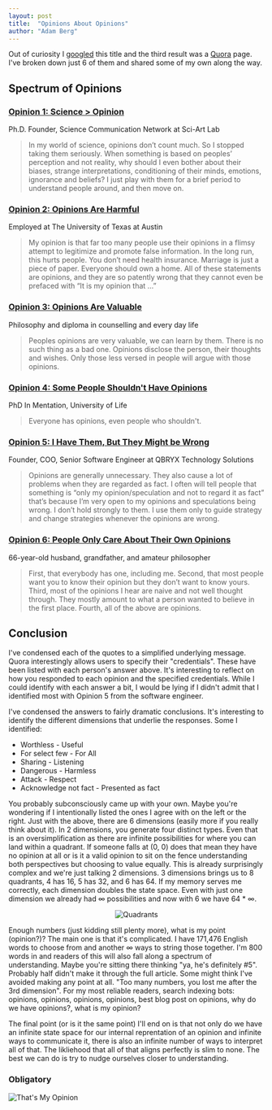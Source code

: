 ```yaml
---
layout: post
title:  "Opinions About Opinions"
author: "Adam Berg"
---
```


Out of curiosity I [googled](https://www.google.com/search?q=opinions+about+opinions) this title and the third result was a [Quora](https://www.quora.com/What-is-your-opinion-on-opinions) page.  I've broken down just 6 of them and shared some of my own along the way.

<!--more-->

## Spectrum of Opinions

### [Opinion 1: Science > Opinion](https://www.quora.com/What-is-your-opinion-on-opinions/answer/Krishna-KumariChalla)

Ph.D. Founder, Science Communication Network at Sci-Art Lab

> In my world of science, opinions don’t count much. So I stopped taking them seriously.
> When something is based on peoples’ perception and not reality, why should I even bother about their biases, strange interpretations, conditioning of their minds, emotions, ignorance and beliefs?
> I just play with them for a brief period to understand people around, and then move on.

### [Opinion 2: Opinions Are Harmful](https://www.quora.com/What-is-your-opinion-on-opinions/answer/Melissa-Myer-1)

Employed at The University of Texas at Austin

> My opinion is that far too many people use their opinions in a flimsy attempt to legitimize and promote false information. In the long run, this hurts people. You don’t need health insurance. Marriage is just a piece of paper. Everyone should own a home. All of these statements are opinions, and they are so patently wrong that they cannot even be prefaced with “It is my opinion that …”

### [Opinion 3: Opinions Are Valuable](https://www.quora.com/What-is-your-opinion-on-opinions/answer/Gerard-Cec)

Philosophy and diploma in counselling and every day life

> Peoples opinions are very valuable, we can learn by them. There is no such thing as a bad one. Opinions disclose the person, their thoughts and wishes. Only those less versed in people will argue with those opinions.

### [Opinion 4: Some People Shouldn't Have Opinions](https://www.quora.com/What-is-your-opinion-on-opinions/answer/Gray-Wilton-1)

PhD In Mentation, University of Life

> Everyone has opinions, even people who shouldn't.

### [Opinion 5: I Have Them, But They Might be Wrong](https://www.quora.com/What-is-your-opinion-on-opinions/answer/Tommy-C-Lim-Jr)

Founder, COO, Senior Software Engineer at QBRYX Technology Solutions

> Opinions are generally unnecessary. They also cause a lot of problems when they are regarded as fact.
> I often will tell people that something is “only my opinion/speculation and not to regard it as fact” that’s because I’m very open to my opinions and speculations being wrong. I don’t hold strongly to them. I use them only to guide strategy and change strategies whenever the opinions are wrong.

### [Opinion 6: People Only Care About Their Own Opinions](https://www.quora.com/What-is-your-opinion-on-opinions/answer/Steven-Ussery)

66-year-old husband, grandfather, and amateur philosopher

>First, that everybody has one, including me. Second, that most people want you to know their opinion but they don’t want to know yours. Third, most of the opinions I hear are naive and not well thought through. They mostly amount to what a person wanted to believe in the first place. Fourth, all of the above are opinions.

## Conclusion

I've condensed each of the quotes to a simplified underlying message.  Quora interestingly allows users to specify their "credentials".  These have been listed with each person's answer above. It's interesting to reflect on how you responded to each opinion and the specified credentials.  While I could identify with each answer a bit, I would be lying if I didn't admit that I identified most with Opinion 5 from the software engineer.  

I've condensed the answers to fairly dramatic conclusions. It's interesting to identify the different dimensions that underlie the responses.  Some I identified:

- Worthless - Useful
- For select few - For All
- Sharing - Listening
- Dangerous - Harmless
- Attack - Respect
- Acknowledge not fact - Presented as fact

You probably subconsciously came up with your own.  Maybe you're wondering if I intentionally listed the ones I agree with on the left or the right.  Just with the above, there are 6 dimensions (easily more if you really think about it).  In 2 dimensions, you generate four distinct types.  Even that is an oversimplification as there are infinite possibilities for where you can land within a quadrant.  If someone falls at (0, 0) does that mean they have no opinion at all or is it a valid opinion to sit on the fence understanding both perspectives but choosing to value equally.  This is already surprisingly complex and we're just talking 2 dimensions.  3 dimensions brings us to 8 quadrants, 4 has 16, 5 has 32, and 6 has 64.  If my memory serves me correctly, each dimension doubles the state space.  Even with just one dimension we already had ∞ possibilities and now with 6 we have 64 * ∞.

<p align="center">
    <img src="{{'assets/images/quadrants.png' | relative_url}}" alt="Quadrants">
</p>

Enough numbers (just kidding still plenty more), what is my point (opinion?)? The main one is that it's complicated.  I have 171,476 English words to choose from and another ∞ ways to string those together. I'm 800 words in and readers of this will also fall along a spectrum of understanding.  Maybe you're sitting there thinking "ya, he's definitely #5".  Probably half didn't make it through the full article.  Some might think I've avoided making any point at all.  "Too many numbers, you lost me after the 3rd dimension".  For my most reliable readers, search indexing bots: opinions, opinions, opinions, opinions, best blog post on opinions, why do we have opinions?, what is my opinion?

The final point (or is it the same point) I'll end on is that not only do we have an infinite state space for our internal reprentation of an opinion and infinite ways to communicate it, there is also an infinite number of ways to interpret all of that.  The likliehood that all of that aligns perfectly is slim to none.  The best we can do is try to nudge ourselves closer to understanding.

### Obligatory

![That's My Opinion](https://media.giphy.com/media/43v00VyYsmkO4/giphy.gif)